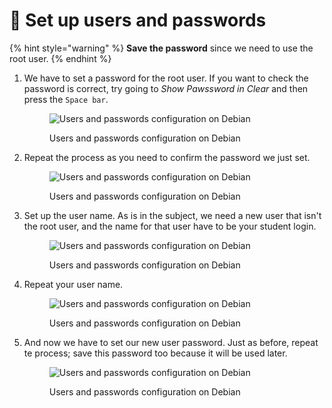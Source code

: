 # 🔐 Set up users and passwords

{% hint style="warning" %}
**Save the password** since we need to use the root user.
{% endhint %}

1.  We have to set a password for the root user.  If you want to check the password is correct, try going to _Show Pawssword in Clear_ and then press the `Space bar`.

    <figure><img src="../.gitbook/assets/image (34).png" alt="Users and passwords configuration on Debian"><figcaption><p>Users and passwords configuration on Debian</p></figcaption></figure>


2.  Repeat the process as you need to confirm the password we just set.

    <figure><img src="../.gitbook/assets/image (35).png" alt="Users and passwords configuration on Debian"><figcaption><p>Users and passwords configuration on Debian</p></figcaption></figure>


3.  Set up the user name. As is in the subject, we need a new user that isn't the root user, and the name for that user have to be your student login.

    <figure><img src="../.gitbook/assets/image (36).png" alt="Users and passwords configuration on Debian"><figcaption><p>Users and passwords configuration on Debian</p></figcaption></figure>


4.  Repeat your user name.

    <figure><img src="../.gitbook/assets/image (37).png" alt="Users and passwords configuration on Debian"><figcaption><p>Users and passwords configuration on Debian</p></figcaption></figure>


5.  And now we have to set our new user password. Just as before, repeat te process; save this password too because it will be used later.

    <figure><img src="../.gitbook/assets/image (38).png" alt="Users and passwords configuration on Debian"><figcaption><p>Users and passwords configuration on Debian</p></figcaption></figure>

